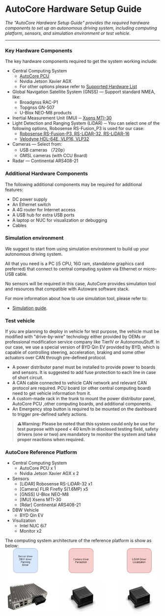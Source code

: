 # AutoCore Hardware Setup Guide

*The "AutoCore Hardware Setup Guide" provides the required hardware components to set up an autonomous driving system, including computing platform, sensors, and simulation environment or test vehicle.*

---

### Key Hardware Components

The key hardware components required to get the system working include:

- Central Computing System 
	- [AutoCore PCU](Pcu_specification.md)
	- Nvidia Jetson Xavier AGX
    - For other options please refer to [Supported Hardware List](Supported_hardware_list.md)
- Global Navigation Satellite System (GNSS) —  Support standard NMEA, like:
    - Broadgnss RAC-P1
    - Topgnss GN-507 
    - U-Blox NEO-M8 products
- Inertial Measurement Unit (IMU) ─ [Xsens MTI-30](https://wiki.ros.org/ethzasl_xsens_driver)
- Light Detection and Ranging System (LiDAR) ─  You can select one of the following options, Robosense RS-Fusion_P3 is used for our case:
    - [Robosense RS-Fusion-P3, RS-LiDAR-32, RS-LiDAR-16](https://github.com/RoboSense-LiDAR/ros_rslidar/blob/master/doc/readme.md)
    - [Velodyne HDL-64E, VLP16, VLP32](https://wiki.ros.org/velodyne)
- Cameras —  Select from:
    - USB cameras （720p）
    - GMSL cameras (with CCU Board)
- Radar —  Continental ARS408-21

### Additional Hardware Components

The following additional components may be required for additional features:

- DC power supply
- An Ethernet switch
- A 4G router for Internet access
- A USB hub for extra USB ports
- A laptop or NUC for visualization or debugging
- Cables

### Simulation environment

We suggest to start from using simulation environment to build up your autonomous driving system. 

All that you need is a PC (i5 CPU, 16G ram, standalone graphics card preferred) that connect to central computing system via Ethernet or micro-USB cable. 

No sensors will be required in this case, AutoCore provides simulation tool and resources that compatible with Autoware software stack. 

For more information about how to use simulation tool, please refer to:

- [Simulation guide](Simulation.md).

### Test vehicle

If you are planning to deploy in vehicle for test purpose, the vehicle must be modified with "drive-by-wire" technology either provided by OEMs or professional modification service company like TierIV or AutonomouStuff. In our case, we use a special version of BYD Qin EV provided by BYD, which is capable of controlling steering, acceleration, braking and some other actuators over CAN through pre-defined protocol.

- A power distributor panel must be installed to provide power to boards and sensors. It is suggested to add fuse protection to each line in case of short circuit.
- A CAN cable connected to vehicle CAN network and relevant CAN protocol are required. PCU board (or other central computing board) need to get vehicle information from it.
- A custom-made rack in the trunk to mount the power distributor panel, AutoCore PCU ,other computing boards, and additional components.
- An Emergency stop button is required to be mounted on the dashboard to trigger pre-defined safety actions.

> :warning:**Warning: Please be noted that this system could only be use for test purpose with speed < 40 km/h in disclosed testing field, safety drivers (one or two) are mandatory to monitor the system and take proper reactions when required.**


### AutoCore Reference Platform

- Central Computing System 
  - AutoCore PCU x 1
  - Nvidia Jetson Xavier AGX x 2
- Sensors
  - [LiDAR] Robosense RS-LiDAR-32 x1
  - [Camera] FLIR Firefly S(1.6MP) x5
  - [GNSS] U-Blox NEO-M8
  - [IMU] Xsens MTI-30
  - [Rdar] Continental ARS408-21
- DBW Vehicle
  - BYD Qin EV
- Visulization
  - Intel NUC 6i7
  - Monitor x2

The computing system architecture of the reference platform is show as below:  
![Hardware reference platform](images/Pcu_reference_platform.jpg)